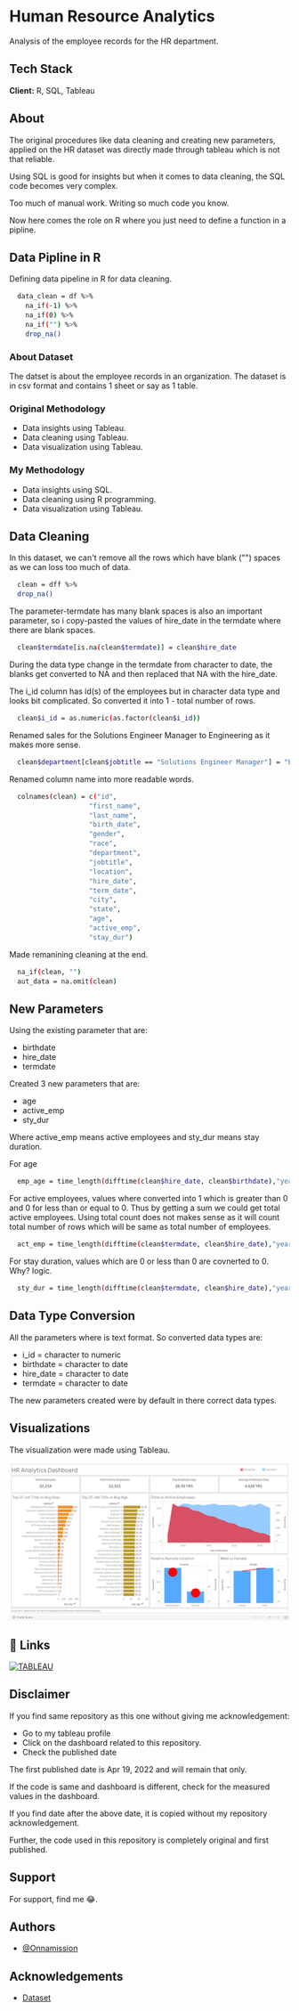 # Human Resource Analytics
Analysis of the employee records for the HR department.

## Tech Stack
**Client:** R, SQL, Tableau

## About
The original procedures like data cleaning and creating new parameters, applied on the HR dataset was directly made through tableau which is not that reliable.

Using SQL is good for insights but when it comes to data cleaning, the SQL code becomes very complex. 

Too much of manual work. Writing so much code you know.

Now here comes the role on R where you just need to define a function in a pipline.

## Data Pipline in R
Defining data pipeline in R for data cleaning.

```bash
  data_clean = df %>%
    na_if(-1) %>%
    na_if(0) %>%
    na_if("") %>%
    drop_na()
```

### About Dataset
The datset is about the employee records in an organization. The dataset is in csv format and contains 1 sheet or say as 1 table.

### Original Methodology
- Data insights using Tableau.
- Data cleaning using Tableau.
- Data visualization using Tableau.

### My Methodology
- Data insights using SQL.
- Data cleaning using R programming.
- Data visualization using Tableau. 

## Data Cleaning

In this dataset, we can't remove all the rows which have blank ("") spaces as we can loss too much of data.

```bash
  clean = dff %>%
  drop_na()
```

The parameter-termdate has many blank spaces is also an important parameter, so i copy-pasted the values of hire_date in the termdate where there are blank spaces.

```bash
  clean$termdate[is.na(clean$termdate)] = clean$hire_date
```
During the data type change in the termdate from character to date, the blanks get converted to NA and then replaced that NA with the hire_date.

The i_id column has id(s) of the employees but in character data type and looks bit complicated. So converted it into 1 - total number of rows.

```bash
  clean$i_id = as.numeric(as.factor(clean$i_id))
```

Renamed sales for the Solutions Engineer Manager to Engineering as it makes more sense.

```bash
  clean$department[clean$jobtitle == "Solutions Engineer Manager"] = "Engineering"
```

Renamed column name into more readable words.

```bash
  colnames(clean) = c("id", 
                    "first_name", 
                    "last_name", 
                    "birth_date", 
                    "gender", 
                    "race", 
                    "department", 
                    "jobtitle", 
                    "location", 
                    "hire_date", 
                    "term_date",
                    "city", 
                    "state", 
                    "age",
                    "active_emp",
                    "stay_dur")
```

Made remanining cleaning at the end.

```bash
  na_if(clean, "")
  aut_data = na.omit(clean)
```

## New Parameters
Using the existing parameter that are:

- birthdate
- hire_date
- termdate

Created 3 new parameters that are:

- age
- active_emp
- sty_dur

Where active_emp means active employees and sty_dur means stay duration.

For age

```bash
  emp_age = time_length(difftime(clean$hire_date, clean$birthdate),"years")
```

For active employees, values where converted into 1 which is greater than 0 and 0 for less than or equal to 0. Thus by getting a sum we could get total active employees. Using total count does not makes sense as it will count total number of rows which will be same as total number of employees.

```bash
  act_emp = time_length(difftime(clean$termdate, clean$hire_date),"years")
```

For stay duration, values which are 0 or less than 0 are covnerted to 0. Why? logic.

```bash
  sty_dur = time_length(difftime(clean$termdate, clean$hire_date),"years")
```

## Data Type Conversion

All the parameters where is text format. So converted data types are:
- i_id = character to numeric
- birthdate = character to date
- hire_date = character to date
- termdate = character to date

The new parameters created were by default in there correct data types.

## Visualizations

The visualization were made using Tableau.

![HR Dashboard](HR_Dashboard.png)

## 🔗 Links
[![TABLEAU](https://img.shields.io/badge/tableau-0A66C2?style=for-the-badge&logo=tableau&logoColor=white)](https://public.tableau.com/app/profile/aditya.kakde)

## Disclaimer

If you find same repository as this one without giving me acknowledgement:
- Go to my tableau profile
- Click on the dashboard related to this repository.
- Check the published date

The first published date is  Apr 19, 2022 and will remain that only.

If the code is same and dashboard is different, check for the measured values in the dashboard.

If you find date after the above date, it is copied without my repository acknowledgement.

Further, the code used in this repository is completely original and first published.

## Support

For support, find me 😂.

## Authors

- [@Onnamission](https://www.github.com/octokatherine)


## Acknowledgements

 - [Dataset](https://data.world/markbradbourne/rwfd-real-world-fake-data)

